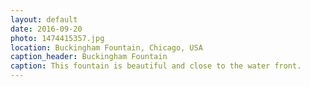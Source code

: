 ```yaml
---
layout: default
date: 2016-09-20
photo: 1474415357.jpg
location: Buckingham Fountain, Chicago, USA
caption_header: Buckingham Fountain
caption: This fountain is beautiful and close to the water front.
---
```

